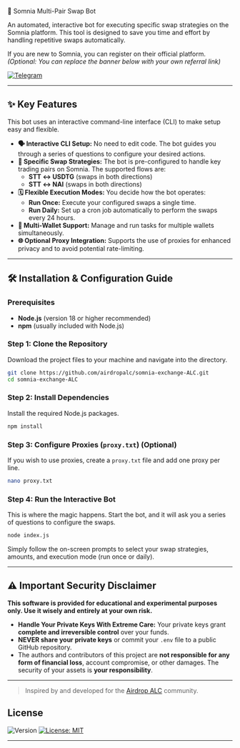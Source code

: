 🤖 Somnia Multi-Pair Swap Bot

An automated, interactive bot for executing specific swap strategies on the Somnia platform. This tool is designed to save you time and effort by handling repetitive swaps automatically.

If you are new to Somnia, you can register on their official platform.
*(Optional: You can replace the banner below with your own referral link)*

[![Telegram](https://img.shields.io/badge/Community-Airdrop_ALC-26A5E4?style=for-the-badge&logo=telegram)](https://t.me/airdropalc/2127)

---

## ✨ Key Features

This bot uses an interactive command-line interface (CLI) to make setup easy and flexible.

* **🗣️ Interactive CLI Setup:** No need to edit code. The bot guides you through a series of questions to configure your desired actions.
* **🎯 Specific Swap Strategies:** The bot is pre-configured to handle key trading pairs on Somnia. The supported flows are:
    * **STT ↔️ USDTG** (swaps in both directions)
    * **STT ↔️ NAI** (swaps in both directions)
* **🗓️ Flexible Execution Modes:** You decide how the bot operates:
    * **Run Once:** Execute your configured swaps a single time.
    * **Run Daily:** Set up a cron job automatically to perform the swaps every 24 hours.
* **👥 Multi-Wallet Support:** Manage and run tasks for multiple wallets simultaneously.
* **🌐 Optional Proxy Integration:** Supports the use of proxies for enhanced privacy and to avoid potential rate-limiting.

---

## 🛠️ Installation & Configuration Guide

### Prerequisites
* **Node.js** (version 18 or higher recommended)
* **npm** (usually included with Node.js)

### Step 1: Clone the Repository
Download the project files to your machine and navigate into the directory.
```bash
git clone https://github.com/airdropalc/somnia-exchange-ALC.git
cd somnia-exchange-ALC
```

### Step 2: Install Dependencies
Install the required Node.js packages.
```bash
npm install
```

### Step 3: Configure Proxies (`proxy.txt`) (Optional)
If you wish to use proxies, create a `proxy.txt` file and add one proxy per line.
```bash
nano proxy.txt
```

### Step 4: Run the Interactive Bot
This is where the magic happens. Start the bot, and it will ask you a series of questions to configure the swaps.
```bash
node index.js
```
Simply follow the on-screen prompts to select your swap strategies, amounts, and execution mode (run once or daily).

---

## ⚠️ Important Security Disclaimer

**This software is provided for educational and experimental purposes only. Use it wisely and entirely at your own risk.**

* **Handle Your Private Keys With Extreme Care:** Your private keys grant **complete and irreversible control** over your funds.
* **NEVER share your private keys** or commit your `.env` file to a public GitHub repository.
* The authors and contributors of this project are **not responsible for any form of financial loss**, account compromise, or other damages. The security of your assets is **your responsibility**.

---
> Inspired by and developed for the [Airdrop ALC](https://t.me/airdropalc) community.

## License

![Version](https://img.shields.io/badge/version-1.1.0-blue)
[![License: MIT](https://img.shields.io/badge/License-MIT-yellow.svg)]()

---

